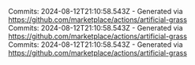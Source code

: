 Commits: 2024-08-12T21:10:58.543Z - Generated via https://github.com/marketplace/actions/artificial-grass
<br>
Commits: 2024-08-12T21:10:58.543Z - Generated via https://github.com/marketplace/actions/artificial-grass
<br>
Commits: 2024-08-12T21:10:58.543Z - Generated via https://github.com/marketplace/actions/artificial-grass
<br>
